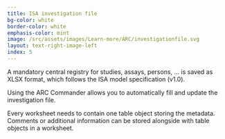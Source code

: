 ```yaml
---
title: ISA investigation file
bg-color: white
border-color: white
emphasis-color: mint
image: /src/assets/images/Learn-more/ARC/investigationfile.svg
layout: text-right-image-left
index: 5
---
```


A mandatory central registry for studies, assays, persons, … is saved as XLSX format, which follows the ISA model specification (v1.0). 

Using the ARC Commander allows you to automatically fill and update the investigation file.

Every worksheet needs to contain one table object storing the metadata.  Comments or additional information can be stored alongside with table objects in a worksheet.


